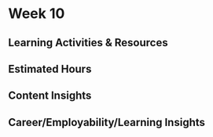 # Week 10

## Learning Activities & Resources


## Estimated Hours


## Content Insights


## Career/Employability/Learning Insights
